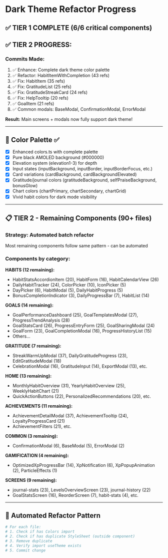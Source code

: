 # Dark Theme Refactor Progress

## ✅ TIER 1 COMPLETE (6/6 critical components)

## ✅ TIER 2 PROGRESS:

### Commits Made:
1. ✅ Enhance: Complete dark theme color palette
2. ✅ Refactor: HabitItemWithCompletion (43 refs)
3. ✅ Fix: HabitItem (35 refs)
4. ✅ Fix: GratitudeList (25 refs)
5. ✅ Fix: GratitudeStreakCard (24 refs)
6. ✅ Fix: HelpTooltip (20 refs)
7. ✅ GoalItem (21 refs)
8. ✅ Common modals: BaseModal, ConfirmationModal, ErrorModal

**Result:** Main screens + modals now fully support dark theme!

---

## 🎨 Color Palette ✅
- [x] Enhanced colors.ts with complete palette
- [x] Pure black AMOLED background (#000000)
- [x] Elevation system (elevation1-3) for depth
- [x] Input states (inputBackground, inputBorder, inputBorderFocus, etc.)
- [x] Card variations (cardBackground, cardBackgroundElevated)
- [x] Gratitude/journal colors (gratitudeBackground, selfPraiseBackground, bonusGlow)
- [x] Chart colors (chartPrimary, chartSecondary, chartGrid)
- [x] Vivid habit colors for dark mode visibility

---

## 📋 TIER 2 - Remaining Components (90+ files)

### Strategy: Automated batch refactor
Most remaining components follow same pattern - can be automated

### Components by category:

**HABITS (12 remaining):**
- HabitStatsAccordionItem (20), HabitForm (16), HabitCalendarView (26)
- DailyHabitTracker (24), ColorPicker (10), IconPicker (5)
- DayPicker (6), HabitModal (5), DailyHabitProgress (5)
- BonusCompletionIndicator (3), DailyProgressBar (7), HabitList (14)

**GOALS (14 remaining):**
- GoalPerformanceDashboard (25), GoalTemplatesModal (27), ProgressTrendAnalysis (28)
- GoalStatsCard (26), ProgressEntryForm (25), GoalSharingModal (24)
- GoalForm (23), GoalCompletionModal (16), ProgressHistoryList (15)
- Others...

**GRATITUDE (7 remaining):**
- StreakWarmUpModal (37), DailyGratitudeProgress (23), EditGratitudeModal (18)
- CelebrationModal (16), GratitudeInput (14), ExportModal (13), etc.

**HOME (13 remaining):**
- MonthlyHabitOverview (31), YearlyHabitOverview (25), WeeklyHabitChart (21)
- QuickActionButtons (22), PersonalizedRecommendations (20), etc.

**ACHIEVEMENTS (11 remaining):**
- AchievementDetailModal (37), AchievementTooltip (24), LoyaltyProgressCard (21)
- AchievementFilters (21), etc.

**COMMON (3 remaining):**
- ConfirmationModal (6), BaseModal (5), ErrorModal (2)

**GAMIFICATION (4 remaining):**
- OptimizedXpProgressBar (14), XpNotification (6), XpPopupAnimation (2), ParticleEffects (1)

**SCREENS (9 remaining):**
- journal-stats (23), LevelsOverviewScreen (23), journal-history (22)
- GoalStatsScreen (16), ReorderScreen (7), habit-stats (4), etc.

---

## 🔧 Automated Refactor Pattern

```bash
# For each file:
# 1. Check if has Colors import
# 2. Check if has duplicate StyleSheet (outside component)
# 3. Remove duplicate
# 4. Verify import useTheme exists
# 5. Commit change
```
